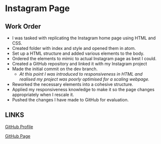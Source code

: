 # Instagram Page

## Work Order
- I was tasked with replicating the Instagram home page using HTML and CSS.
- Created folder with index and style and opened them in atom.
- Set up a HTML structure and added various elements to the body.
- Ordered the elements to mimic to actual Instagram page as best I could.
- Created a GitHub repository and linked it with my Instagram project
- Made the initial commit on the dev branch.
  - *At this point I was introduced to responsiveness in HTML and realised my project was poorly optimised for a scaling webpage.*
- Reworked the necessary elements into a cohesive structure.
- Applied my responsiveness knowledge to make it so the page changes appropriately when I rescale it.
- Pushed the changes I have made to GitHub for evaluation.

## LINKS
[GitHub Profile](https://github.com/RMcLeod-Sparta)

[GitHub Page](https://github.com/RMcLeod-Sparta/sparta-global-instagram)

